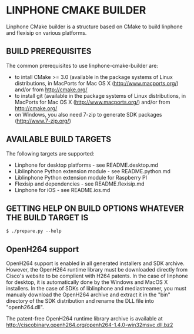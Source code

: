 # LINPHONE CMAKE BUILDER #

Linphone CMake builder is a structure based on CMake to build linphone and
flexisip on various platforms.

## BUILD PREREQUISITES

The common prerequisites to use linphone-cmake-builder are:
- to intall CMake >= 3.0 (available in the package systems of Linux 
distributions, in MacPorts for Mac OS X (http://www.macports.org/) and/or from 
http://cmake.org/
- to install git (available in the package systems of Linux distributions, in 
MacPorts for Mac OS X (http://www.macports.org/) and/or from http://cmake.org/
- on Windows, you also need 7-zip to generate SDK packages
(http://www.7-zip.org/)

## AVAILABLE BUILD TARGETS

The following targets are supported:
- Linphone for desktop platforms - see README.desktop.md
- Liblinphone Python extension module - see README.python.md
- Liblinphone Python extension module for Raspberry PI
- Flexisip and dependencies - see README.flexisip.md
- Linphone for iOS - see README.ios.md

## GETTING HELP ON BUILD OPTIONS WHATEVER THE BUILD TARGET IS

	$ ./prepare.py --help

## OpenH264 support
OpenH264 support is enabled in all generated installers and SDK archive.
However, the OpenH264 runtime library must be downloaded directly from
Cisco's website to be complient with H264 patents. In the case of linphone
for desktop, it is automatically done by the Windows and MacOS X installers.
In the case of SDKs of liblinphone and mediastreamer, you must manualy
download the OpenH264 archive and extract it in the "bin" directory of the SDK
distribution and rename the DLL file into "openh264.dll".

The patent-free OpenH264 runtime library archive is available at
http://ciscobinary.openh264.org/openh264-1.4.0-win32msvc.dll.bz2

